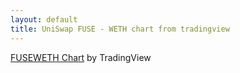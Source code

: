 ```yaml
---
layout: default
title: UniSwap FUSE - WETH chart from tradingview
---
```


<style>
.tradingview-widget-container div div {
  height: 600px !important;
  width: 100%;
}
</style>

<!-- TradingView Widget BEGIN -->
<div class="tradingview-widget-container">
  <div id="tradingview_755a6"></div>
  <div class="tradingview-widget-copyright"><a href="https://www.tradingview.com/symbols/FUSEWETH/?exchange=UNISWAP" rel="noopener" target="_blank"><span class="blue-text">FUSEWETH Chart</span></a> by TradingView</div>
  <script type="text/javascript" src="https://s3.tradingview.com/tv.js"></script>
  <script type="text/javascript">
  new TradingView.widget(
  {
  "autosize": true,
  "symbol": "UNISWAP:FUSEWETH",
  "timezone": "Etc/UTC",
  "theme": "light",
  "style": "8",
  "locale": "en",
  "toolbar_bg": "#f1f3f6",
  "enable_publishing": false,
  "withdateranges": true,
  "range": "1M",
  "hide_side_toolbar": false,
  "allow_symbol_change": true,
  "details": true,
  "container_id": "tradingview_755a6"
}
  );
  </script>
</div>
<!-- TradingView Widget END -->
